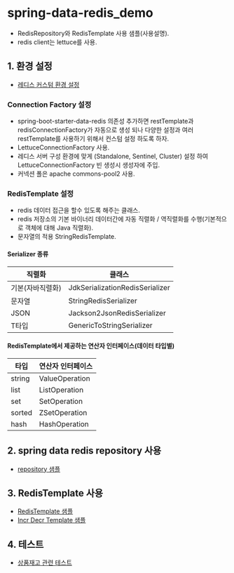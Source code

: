 # spring-data-redis_demo
* RedisRepository와 RedisTemplate 사용 샘플(사용설명).
* redis client는 lettuce를 사용.

## 1. 환경 설정
* [레디스 커스텀 환경 설정](./src/main/java/com/example/redis/config/RedisConfig.java)

### Connection Factory 설정
* spring-boot-starter-data-redis 의존성 추가하면 restTemplate과 redisConnectionFactory가 자동으로 생성 되나 다양한 설정과 여러 restTemplate를 사용하기 위해서 컨스텀 설정 하도록 하자.
* LettuceConnectionFactory 사용.
* 레디스 서버 구성 환경에 맞게 (Standalone, Sentinel, Cluster) 설정 하여 LettuceConnectionFactory 빈 생성시 생성자에 주입.
* 커넥션 폴은 apache commons-pool2 사용.

### RedisTemplate 설정 
* redis 데이터 접근을 할수 있도록 해주는 클래스.
* redis 저장소의 기본 바이너리 데이터간에 자동 직렬화 / 역직렬화를 수행(기본적으로 객체에 대해 Java 직렬화).
* 문자열의 적용 StringRedisTemplate.

#### Serializer 종류
| 직렬화 |클래스|
|-----|---|
|기본(자바직렬화)|JdkSerializationRedisSerializer|
| 문자열 |StringRedisSerializer|
| JSON |Jackson2JsonRedisSerializer|
| T타입 |GenericToStringSerializer<T>|

#### RedisTemplate에서 제공하는 연산자 인터페이스(데이터 타입별)
| 타입     |연산자 인터페이스|
|--------|---|
| string |ValueOperation|
| list   |ListOperation|
|set|SetOperation|
|sorted|ZSetOperation|
|hash|HashOperation|


## 2. spring data redis repository 사용
* [repository 샘플](./src/test/java/com/example/redis/repository/AvailablePointRedisRepositoryTest.java)

## 3. RedisTemplate 사용
* [RedisTemplate 샘플](./src/test/java/com/example/redis/repository/RedisTemplateTest.java)
* [Incr Decr Template 샘플](./src/test/java/com/example/redis/repository/IncrRedisTemplateTest.java)

## 4. 테스트
* [상품재고 관련 테스트](./src/test/java/com/example/redis/repository/ProductQuantityServiceTest.java)